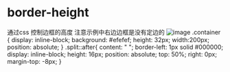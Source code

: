 # border-height
通过css 控制边框的高度
注意示例中右边边框是没有定边的
![image](https://github.com/SelfDown/border-height/assets/22128775/1baa58d1-2c85-4922-883b-ddb28ea400ac)
      .container  {
        display: inline-block;
        background: #efefef;
        height: 32px;
        width:200px;
        position: absolute;
      }
      .split::after{
        content: " ";
        border-left: 1px solid #000000;
        display: inline-block;
        height: 16px;
        position: absolute;
        top: 50%;
        right: 0px;
        margin-top: -8px;
      }
